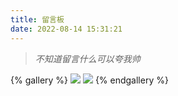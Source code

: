 ```yaml
---
title: 留言板
date: 2022-08-14 15:31:21
---
```


> *不知道留言什么可以夸我帅*

{% gallery %}
![](./img/ski/ski-motor-2.jpeg)
![](./img/ski/ski-motor.jpeg)
{% endgallery %}
